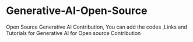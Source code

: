 # Generative-AI-Open-Source
Open Source Generative AI Contribution, You can add the codes ,Links and Tutorials for Generative AI for Open source Contribution
